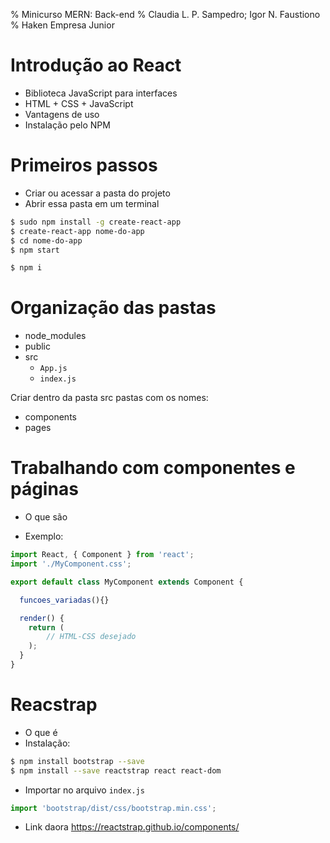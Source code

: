 % Minicurso MERN: Back-end
% Claudia L. P. Sampedro; Igor N. Faustiono
% Haken Empresa Junior


# Introdução ao React

- Biblioteca JavaScript para interfaces
- HTML + CSS + JavaScript
- Vantagens de uso
- Instalação pelo NPM


# Primeiros passos

- Criar ou acessar a pasta do projeto
- Abrir essa pasta em um terminal

``` bash
$ sudo npm install -g create-react-app
$ create-react-app nome-do-app
$ cd nome-do-app
$ npm start
```
```bash
$ npm i
```


# Organização das pastas

- node_modules
- public
- src
    - `App.js`
    - `index.js`

Criar dentro da pasta src pastas com os nomes: 
- components
- pages


# Trabalhando com componentes e páginas

- O que são

- Exemplo:

``` js
import React, { Component } from 'react';
import './MyComponent.css';

export default class MyComponent extends Component {

  funcoes_variadas(){}  

  render() {
    return (
        // HTML-CSS desejado
    );
  }
}
```


# Reacstrap

- O que é
- Instalação:
``` bash
$ npm install bootstrap --save
$ npm install --save reactstrap react react-dom
```
- Importar no arquivo `index.js`
``` js
import 'bootstrap/dist/css/bootstrap.min.css';
```
- Link daora
https://reactstrap.github.io/components/

